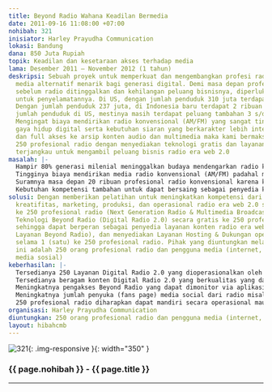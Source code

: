 ```yaml
---
title: Beyond Radio Wahana Keadilan Bermedia
date: 2011-09-16 11:08:00 +07:00
nohibah: 321
inisiator: Harley Prayudha Communication
lokasi: Bandung
dana: 850 Juta Rupiah
topik: Keadilan dan kesetaraan akses terhadap media
lama: Desember 2011 – November 2012 (1 tahun)
deskripsi: Sebuah proyek untuk memperkuat dan mengembangkan profesi radio dan layanan
  media alternatif menarik bagi generasi digital. Demi masa depan professional radio,
  sebelum radio ditinggalkan dan kehilangan peluang bisnisnya, diperlukan terobosan
  untuk penyelamatannya. Di US, dengan jumlah penduduk 310 juta terdapat 11 ribu radio.
  Dengan jumlah penduduk 237 juta, di Indonesia baru terdapat 2 ribuan radio. Mengacu
  jumlah penduduk di US, mestinya masih terdapat peluang tambahan 3 s/d 4 ribuan radio.
  Mengingat biaya mendirikan radio konvensional (AM/FM) yang sangat tinggi dan pergeseran
  gaya hidup digital serta kebutuhan siaran yang berkarakter lebih interaktif, on-demand,
  dan full akses ke arsip konten audio dan multimedia maka kami bermaksud membantu
  250 profesional radio dengan menyediakan teknologi gratis dan layanan Beyond Radio
  terjangkau untuk mengambil peluang bisnis radio era web 2.0
masalah: |-
  Hampir 80% generasi milenial meninggalkan budaya mendengarkan radio konvensional
  Tingginya biaya mendirikan media radio konvensional (AM/FM) padahal masih dibutuhkan 3 s/d 4 ribuan penyedia radio konten di Indonesia
  Suramnya masa depan 20 ribuan profesional radio konvensional karena kesulitan pendaanan untuk mengembangkan industri siaran radio di media baru
  Kebutuhan kompetensi tambahan untuk dapat bersaing sebagai penyedia konten radio era web 2.0
solusi: Dengan memberikan pelatihan untuk meningkatkan kompetensi dari sisi aspek
  kreatifitas, marketing, produksi, dan operasional radio era web 2.0 secara gratis
  ke 250 profesional radio (Next Generation Radio & Multimedia Broadcaster), menyediakan
  Teknologi Beyond Radio (Digital Radio 2.0) secara gratis ke 250 profesional radio
  sehingga dapat berperan sebagai penyedia layanan konten radio era web 2.0 (250 Model
  Layanan Beyond Radio), dan menyediakan Layanan Hosting & Dukungan operasional gratis
  selama 1 (satu) ke 250 profesional radio. Pihak yang diuntungkan melalui proyek
  ini adalah 250 orang profesional radio dan pengguna media (internet, mobile, dan
  media sosial)
keberhasilan: |-
  Tersedianya 250 Layanan Digital Radio 2.0 yang dioperasionalkan oleh minimal 250 profesional radio yang dapat dimonitor via url (website) masing-masing dan pada market aplikasi (minimal pada Android Market)
  Tersedianya beragam konten Digital Radio 2.0 yang berkualitas yang dapat dilihat melalui 250 url (website) Beyond Radio, seperti www.harleyradioshow.com
  Meningkatnya pengakses Beyond Radio yang dapat dimonitor via aplikasi Awstat yang akan disediakan seperti pada www.harleyradioshow.com/stats
  Meningkatnya jumlah penyuka (fans page) media social dari radio misal yang dapat dilihat pada fans page facebook masing-masing Beyond Radio
  250 profesional radio diharapkan dapat mandiri secara operasional maupun bisnis setelah satu tahun
organisasi: Harley Prayudha Communication
diuntungkan: 250 orang profesional radio dan pengguna media (internet, mobile, dan media sosial)
layout: hibahcmb
---
```


![321](/static/img/hibahcmb/321.png){: .img-responsive }{: width="350" }

### {{ page.nohibah }} - {{ page.title }}

---
